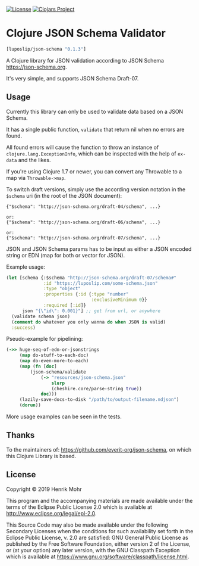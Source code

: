 [![License](https://img.shields.io/badge/License-EPL%202.0-blue.svg)](https://www.eclipse.org/legal/epl-v20.html) [![Clojars Project](https://img.shields.io/clojars/v/luposlip/json-schema.svg)](https://clojars.org/luposlip/json-schema)

# Clojure JSON Schema Validator

```clojure
[luposlip/json-schema "0.1.3"]
```

A Clojure library for JSON validation according to JSON Schema https://json-schema.org.

It's very simple, and supports JSON Schema Draft-07.

## Usage

Currently this library can only be used to validate data based on a JSON Schema.

It has a single public function, `validate` that return nil when no errors are found.

All found errors will cause the function to throw an instance of `clojure.lang.ExceptionInfo`, which can be inspected with the help of `ex-data` and the likes.

If you're using Clojure 1.7 or newer, you can convert any Throwable to a map via `Throwable->map`.

To switch draft versions, simply use the according version notation in the `$schema` uri (in the root of the JSON document):

```
{"$schema": "http://json-schema.org/draft-04/schema", ...}

or:
{"$schema": "http://json-schema.org/draft-06/schema", ...}

or:
{"$schema": "http://json-schema.org/draft-07/schema", ...}
```

JSON and JSON Schema params has to be input as either a JSON encoded string or EDN (map for both or vector for JSON).

Example usage:

```clojure
(let [schema {:$schema "http://json-schema.org/draft-07/schema#"
              :id "https://luposlip.com/some-schema.json"
              :type "object"
              :properties {:id {:type "number"
                                :exclusiveMinimum 0}}
              :required [:id]}
      json "{\"id\": 0.001}"] ;; get from url, or anywhere
  (validate schema json)
  (comment do whatever you only wanna do when JSON is valid)
  :success)
```

Pseudo-example for pipelining:

```clojure
(->> huge-seq-of-edn-or-jsonstrings
     (map do-stuff-to-each-doc)
     (map do-even-more-to-each)
     (map (fn [doc]
         (json-schema/validate
             (-> "resources/json-schema.json"
                 slurp
                 (cheshire.core/parse-string true))
             doc)))
     (lazily-save-docs-to-disk "/path/to/output-filename.ndjson")
     (dorun))
```

More usage examples can be seen in the tests.

## Thanks

To the maintainers of: https://github.com/everit-org/json-schema, on which this Clojure Library is based.

## License

Copyright © 2019 Henrik Mohr

This program and the accompanying materials are made available under the
terms of the Eclipse Public License 2.0 which is available at
http://www.eclipse.org/legal/epl-2.0.

This Source Code may also be made available under the following Secondary
Licenses when the conditions for such availability set forth in the Eclipse
Public License, v. 2.0 are satisfied: GNU General Public License as published by
the Free Software Foundation, either version 2 of the License, or (at your
option) any later version, with the GNU Classpath Exception which is available
at https://www.gnu.org/software/classpath/license.html.
